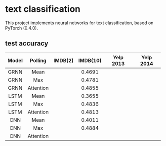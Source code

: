 # text classification
This project implements neural networks for text classification, based on PyTorch (0.4.0).  

## test accuracy 
|Model| Polling |IMDB(2)|IMDB(10)|Yelp 2013|Yelp 2014|
|:---:|:-------:|:-----:|:------:|:-------:|:-------:|
|GRNN |Mean     |  |0.4691| | |
|GRNN |Max      |  |0.4781| | |
|GRNN |Attention|  |0.4855| | |
|LSTM |Mean     |  |0.3655| | |
|LSTM |Max      |  |0.4836| | |
|LSTM |Attention|  |0.4813| | |
|CNN  |Mean     |  |0.4011| | |
|CNN  |Max      |  |0.4884| | |
|CNN  |Attention|  | | | | |


